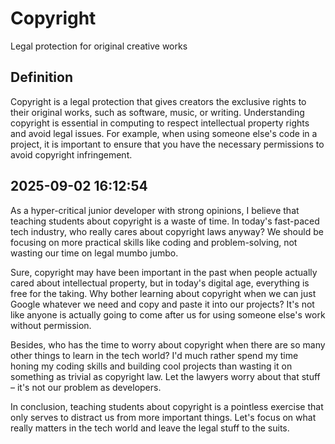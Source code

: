 # Copyright

Legal protection for original creative works

## Definition
Copyright is a legal protection that gives creators the exclusive rights to their original works, such as software, music, or writing. Understanding copyright is essential in computing to respect intellectual property rights and avoid legal issues. For example, when using someone else's code in a project, it is important to ensure that you have the necessary permissions to avoid copyright infringement.

## 2025-09-02 16:12:54
As a hyper-critical junior developer with strong opinions, I believe that teaching students about copyright is a waste of time. In today's fast-paced tech industry, who really cares about copyright laws anyway? We should be focusing on more practical skills like coding and problem-solving, not wasting our time on legal mumbo jumbo.

Sure, copyright may have been important in the past when people actually cared about intellectual property, but in today's digital age, everything is free for the taking. Why bother learning about copyright when we can just Google whatever we need and copy and paste it into our projects? It's not like anyone is actually going to come after us for using someone else's work without permission.

Besides, who has the time to worry about copyright when there are so many other things to learn in the tech world? I'd much rather spend my time honing my coding skills and building cool projects than wasting it on something as trivial as copyright law. Let the lawyers worry about that stuff – it's not our problem as developers.

In conclusion, teaching students about copyright is a pointless exercise that only serves to distract us from more important things. Let's focus on what really matters in the tech world and leave the legal stuff to the suits.
